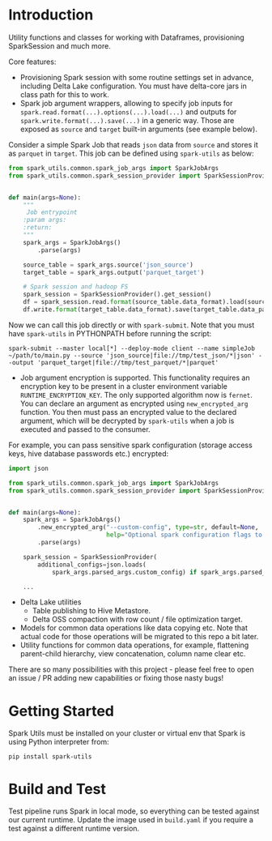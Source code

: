 # Introduction 
Utility functions and classes for working with Dataframes, provisioning SparkSession and much more.

Core features:
- Provisioning Spark session with some routine settings set in advance, including Delta Lake configuration. You must have delta-core jars in class path for this to work.
- Spark job argument wrappers, allowing to specify job inputs for `spark.read.format(...).options(...).load(...)` and outputs for `spark.write.format(...).save(...)` in a generic way. Those are exposed as `source` and `target` built-in arguments (see example below).

Consider a simple Spark Job that reads `json` data from `source` and stores it as `parquet` in `target`. This job can be defined using `spark-utils` as below:

```python
from spark_utils.common.spark_job_args import SparkJobArgs
from spark_utils.common.spark_session_provider import SparkSessionProvider


def main(args=None):
    """
     Job entrypoint
    :param args:
    :return:
    """
    spark_args = SparkJobArgs()
        .parse(args)

    source_table = spark_args.source('json_source')
    target_table = spark_args.output('parquet_target')

    # Spark session and hadoop FS
    spark_session = SparkSessionProvider().get_session()
    df = spark_session.read.format(source_table.data_format).load(source_table.data_path)
    df.write.format(target_table.data_format).save(target_table.data_path)
```

Now we can call this job directly or with `spark-submit`. Note that you must have `spark-utils` in PYTHONPATH before running the script:
```commandline
spark-submit --master local[*] --deploy-mode client --name simpleJob ~/path/to/main.py --source 'json_source|file://tmp/test_json/*|json' --output 'parquet_target|file://tmp/test_parquet/*|parquet'
```

  - Job argument encryption is supported. This functionality requires an encryption key to be present in a cluster environment variable `RUNTIME_ENCRYPTION_KEY`. The only supported algorithm now is `fernet`. You can declare an argument as encrypted using `new_encrypted_arg` function. You then must pass an encrypted value to the declared argument, which will be decrypted by `spark-utils` when a job is executed and passed to the consumer.

For example, you can pass sensitive spark configuration (storage access keys, hive database passwords etc.) encrypted:

```python
import json

from spark_utils.common.spark_job_args import SparkJobArgs
from spark_utils.common.spark_session_provider import SparkSessionProvider


def main(args=None):
    spark_args = SparkJobArgs()
        .new_encrypted_arg("--custom-config", type=str, default=None,
                           help="Optional spark configuration flags to pass. Will be treated as an encrypted value.")
        .parse(args)

    spark_session = SparkSessionProvider(
        additional_configs=json.loads(
            spark_args.parsed_args.custom_config) if spark_args.parsed_args.custom_config else None).get_session()

    ...
```

- Delta Lake utilities
  - Table publishing to Hive Metastore.
  - Delta OSS compaction with row count / file optimization target.
- Models for common data operations like data copying etc. Note that actual code for those operations will be migrated to this repo a bit later.
- Utility functions for common data operations, for example, flattening parent-child hierarchy, view concatenation, column name clear etc.

There are so many possibilities with this project - please feel free to open an issue / PR adding new capabilities or fixing those nasty bugs!

# Getting Started
Spark Utils must be installed on your cluster or virtual env that Spark is using Python interpreter from:
```commandline
pip install spark-utils
```

# Build and Test
Test pipeline runs Spark in local mode, so everything can be tested against our current runtime. Update the image used in `build.yaml` if you require a test against a different runtime version.
